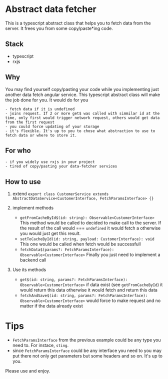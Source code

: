 # Abstract data fetcher

This is a typescript abstract class that helps you to fetch data from the server. It frees you from some copy/paste*ing code.

## Stack
- typescript
- rxjs

## Why
You may find yourself copy/pasting your code while you implementing just another data fetch angular service. This typescript abstract class will make the job done for you. It would do for you

    - fetch data if it is undefined
    - joins request. If 2 or more get$ was called with simmilar id at the time, only first would trigger network request, others would get data from the first request
    - you could force updating of your storage
    - it's flexible. It's up to you to chose what abstraction to use to fetch data or where to store it.

## For who
    - if you widely use rxjs in your project
    - tired of copy/pasting your data-fetcher services 

## How to use
1. extend
`export class CustomerService extends AbstractDataService<CustomerInterface, FetchParamsInterface> {}`

2. implement methods
    - `getFromCacheById$(id: string): Observable<CustomerInterface>`
    This method would be called to decided to make call to the server. If the result of the call would === `undefined` it would fetch a otherwise you would just get this result.
    - `setToCacheById(id: string, payload: CustomerInterface): void`
    This one would be called when fetch would be successfull
    - `fetchData$(params?: FetchParamsInterface): Observable<CustomerInterface>`
    Finally you just need to implement a backend call

3. Use its methods
    - `get$(id: string, params?: FetchParamsInterface): Observable<CustomerInterface>` if data exist (see `getFromCacheById`) it would return this data otherwise it would fetch and return this data
    - `fetchAndSave$(id: string, params?: FetchParamsInterface): Observable<CustomerInterface>` would force to make request and no matter if the data already exist

# Tips
- `FetchParamsInterface` from the previous example could be any type you need to. For instace,  `sting`.
- since `FetchParamsInterface` could be any interface you need to you may put there not only get parameters but some headers and so on. It's up to you.

Please use and enjoy.
